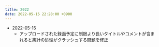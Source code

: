 ```yaml
---
title: 2022
date: 2022-05-15 22:28:00 +0900
---
```


- 2022-05-15
    - アップロードされた録画予定に制限より長いタイトルやコメントが含まれると集計の処理がクラッシュする問題を修正
